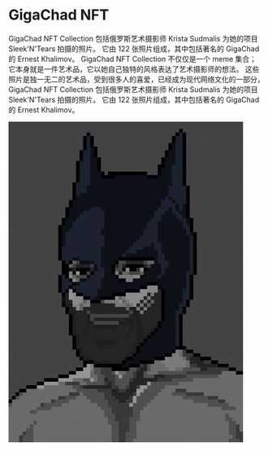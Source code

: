 # GigaChad NFT

GigaChad NFT Collection 包括俄罗斯艺术摄影师 Krista Sudmalis 为她的项目 Sleek'N'Tears 拍摄的照片。 它由 122 张照片组成，其中包括著名的 GigaChad 的 Ernest Khalimov。 GigaChad NFT Collection 不仅仅是一个 meme 集合； 它本身就是一件艺术品，它以她自己独特的风格表达了艺术摄影师的想法。 这些照片是独一无二的艺术品，受到很多人的喜爱，已经成为现代网络文化的一部分，GigaChad NFT Collection 包括俄罗斯艺术摄影师 Krista Sudmalis 为她的项目 Sleek'N'Tears 拍摄的照片。 它由 122 张照片组成，其中包括著名的 GigaChad 的 Ernest Khalimov。

![FKEKXFpWYAMTXcE](FKEKXFpWYAMTXcE.png)
